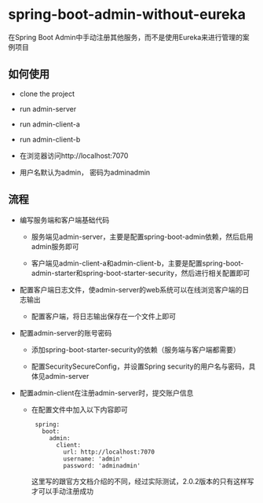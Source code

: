 # spring-boot-admin-without-eureka
在Spring Boot Admin中手动注册其他服务，而不是使用Eureka来进行管理的案例项目

## 如何使用

* clone the project 

* run admin-server

* run admin-client-a

* run admin-client-b

* 在浏览器访问http://localhost:7070 

* 用户名默认为admin， 密码为adminadmin

## 流程

* 编写服务端和客户端基础代码

    * 服务端见admin-server，主要是配置spring-boot-admin依赖，然后启用admin服务即可
    
    * 客户端见admin-client-a和admin-client-b，主要是配置spring-boot-admin-starter和spring-boot-starter-security，然后进行相关配置即可
    
* 配置客户端日志文件，使admin-server的web系统可以在线浏览客户端的日志输出

    * 配置客户端，将日志输出保存在一个文件上即可
    
* 配置admin-server的账号密码

    * 添加spring-boot-starter-security的依赖（服务端与客户端都需要）
    
    * 配置SecuritySecureConfig，并设置Spring security的用户名与密码，具体见admin-server
    
* 配置admin-client在注册admin-server时，提交账户信息

    * 在配置文件中加入以下内容即可
    
    
           spring:
             boot:
               admin:
                 client:
                   url: http://localhost:7070
                   username: 'admin'
                   password: 'adminadmin'    

    
        这里写的跟官方文档介绍的不同，经过实际测试，2.0.2版本的只有这样写才可以手动注册成功
        
        
        
        
